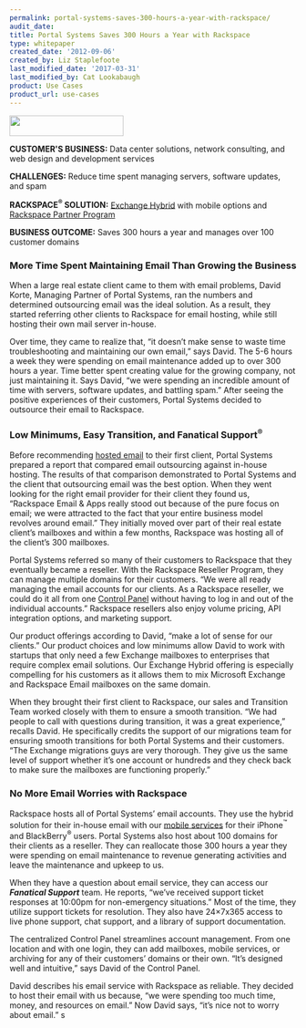 ```yaml
---
permalink: portal-systems-saves-300-hours-a-year-with-rackspace/
audit_date:
title: Portal Systems Saves 300 Hours a Year with Rackspace
type: whitepaper
created_date: '2012-09-06'
created_by: Liz Staplefoote
last_modified_date: '2017-03-31'
last_modified_by: Cat Lookabaugh
product: Use Cases
product_url: use-cases
---
```


<a href="http://www.portalsystems.net/">
   <img src="{% asset_path use-cases/portal-systems-saves-300-hours-a-year-with-rackspace/portalsystems.png %}" width="200" height="36" />
</a>

**CUSTOMER'S BUSINESS:** Data center solutions, network consulting, and
web design and development services

**CHALLENGES:** Reduce time spent managing servers, software updates, and
spam

**RACKSPACE<sup>&reg;</sup> SOLUTION:** [Exchange
Hybrid](http://www.rackspace.com/hosting_solutions/hybrid_hosting/) with
mobile options and [Rackspace Partner Program](http://www.rackspace.com/partners/)

**BUSINESS OUTCOME:** Saves 300 hours a year and manages over 100 customer
domains

### More Time Spent Maintaining Email Than Growing the Business

When a large real estate client came to them with email problems, David
Korte, Managing Partner of Portal Systems, ran the numbers and
determined outsourcing email was the ideal solution. As a result, they
started referring other clients to Rackspace for email hosting, while
still hosting their own mail server in-house.

Over time, they came to realize that, “it doesn’t make sense to waste
time troubleshooting and maintaining our own email,” says David. The 5-6
hours a week they were spending on email maintenance added up to over
300 hours a year. Time better spent creating value for the growing
company, not just maintaining it. Says David, “we were spending an
incredible amount of time with servers, software updates, and battling
spam.” After seeing the positive experiences of their customers, Portal
Systems decided to outsource their email to Rackspace.

### Low Minimums, Easy Transition, and Fanatical Support<sup>&reg;</sup>

Before recommending [hosted
email](http://www.rackspace.com/apps/email_hosting/) to their first
client, Portal Systems prepared a report that compared email outsourcing
against in-house hosting. The results of that comparison demonstrated to
Portal Systems and the client that outsourcing email was the best
option. When they went looking for the right email provider for their
client they found us, “Rackspace Email & Apps really stood out because
of the pure focus on email; we were attracted to the fact that your
entire business model revolves around email.” They initially moved over
part of their real estate client’s mailboxes and within a few months,
Rackspace was hosting all of the client’s 300 mailboxes.

Portal Systems referred so many of their customers to Rackspace that
they eventually became a reseller. With the Rackspace Reseller Program,
they can manage multiple domains for their customers. “We were all ready
managing the email accounts for our clients. As a Rackspace reseller, we
could do it all from one [Control
Panel](http://www.rackspace.com/apps/control_panel/) without having to
log in and out of the individual accounts.” Rackspace resellers also
enjoy volume pricing, API integration options, and marketing support.

Our product offerings according to David, “make a lot of sense for our
clients.” Our product choices and low minimums allow David to work with
startups that only need a few Exchange mailboxes to enterprises that
require complex email solutions. Our Exchange Hybrid offering is
especially compelling for his customers as it allows them to mix
Microsoft Exchange and Rackspace Email mailboxes on the same domain.

When they brought their first client to Rackspace, our sales and
Transition Team worked closely with them to ensure a smooth transition.
“We had people to call with questions during transition, it was a great
experience,” recalls David. He specifically credits the support of our
migrations team for ensuring smooth transitions for both Portal Systems
and their customers. “The Exchange migrations guys are very thorough.
They give us the same level of support whether it’s one account or
hundreds and they check back to make sure the mailboxes are functioning
properly.”

### No More Email Worries with Rackspace

Rackspace hosts all of Portal Systems’ email accounts. They use the
hybrid solution for their in-house email with our [mobile
services](http://www.rackspace.com/apps/email_hosting/exchange_hosting/on_your_mobile/)
for their iPhone<sup>&trade;</sup> and BlackBerry<sup>&reg;</sup> users. Portal
Systems also host about 100 domains for their clients as a reseller. They can
reallocate those 300 hours a year they were spending on email maintenance to
revenue generating activities and leave the maintenance and upkeep to
us.

When they have a question about email service, they can access our
***Fanatical Support*** team. He reports, “we’ve received support ticket
responses at 10:00pm for non-emergency situations.” Most of the time,
they utilize support tickets for resolution. They also have 24×7x365
access to live phone support, chat support, and a library of support
documentation.

The centralized Control Panel streamlines account management. From one
location and with one login, they can add mailboxes, mobile services, or
archiving for any of their customers’ domains or their own. “It’s
designed well and intuitive,” says David of the Control Panel.

David describes his email service with Rackspace as reliable. They
decided to host their email with us because, “we were spending too much
time, money, and resources on email.” Now David says, “it’s nice not to
worry about email.”
s